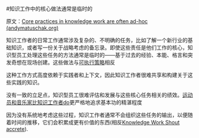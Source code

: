#知识工作中的核心做法通常是临时的

原文：[Core practices in knowledge work are often ad-hoc (andymatuschak.org)](https://notes.andymatuschak.org/Core_practices_in_knowledge_work_are_often_ad-hoc)

知识工作者的日常工作通常涉及复杂的、不明确的任务，比如了解一个新行业的基础知识，或者写一份关于战略考虑的备忘录。即使这些责任是他们工作的核心，知识型员工处理这些任务的方法通常是临时的——基于过去的经验、本能、格言和突发奇想在现场创建。这些做法与[可执行策略](https://notes.andymatuschak.org/z53fk5XwrsnueNDDCq6WNe2VbPhrDGQmmVgNS)相反

这种工作方式高度依赖于实践者和上下文，因此知识工作者很难共享和构建关于这些实践的知识。

没有一致的立足点，知识型员工很难评估和发展与这些核心任务相关的绩效。[运动员和音乐家比知识工作者do](https://notes.andymatuschak.org/z4qhD8UwNAmJDdJUC36BUGp5PEUfgfzZXvkhB)更严格地追求基本功的精湛程度

因为没有系统地考虑这些过程，知识工作者通常不会组织这些任务的输出，以便随着时间的推移，它们会积累成更有价值的东西(相反[Knowledge Work Shout accrete](https://notes.andymatuschak.org/z6UDDkom8Aifg6mLdjT1sPtbMBweCmpyTwmJT)).